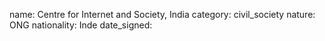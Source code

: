 name: Centre for Internet and Society, India
category: civil_society
nature:  ONG
nationality: Inde
date_signed:
    